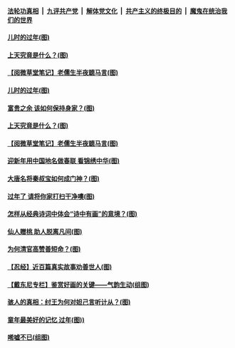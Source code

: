 

####  [法轮功真相](../../../../basic/blob/master/README.md?t=02111201) &nbsp;|&nbsp; [九评共产党](../../../../9ping.md/blob/master/README.md?t=02111201) &nbsp;|&nbsp; [解体党文化](../../../../jtdwh.md/blob/master/README.md?t=02111201)  &nbsp;|&nbsp; [共产主义的终极目的](../../../../gczydzjmd.md/blob/master/README.md?t=02111201) &nbsp;|&nbsp; [魔鬼在统治我们的世界](../../../../mgztzwmdsj.md/blob/master/README.md?t=02111201) 

#### [儿时的过年(图)](../pages/p7/961817.md?t=02111201) 



#### [上天究竟是什么？(图)](../pages/p7/961681.md?t=02111201) 


#### [【阅微草堂笔记】老儒生半夜聼马言(图)](../pages/p7/956876.md?t=02111201) 

#### [儿时的过年(图)](../pages/p7/961817.md?t=02111201) 

#### [富贵之余 该如何保持身家？(图)](../pages/p7/961640.md?t=02111201) 



#### [上天究竟是什么？(图)](../pages/p7/961681.md?t=02111201) 


#### [【阅微草堂笔记】老儒生半夜聼马言(图)](../pages/p7/956876.md?t=02111201) 

#### [迎新年用中国地名做春联 看锦绣中华(图)](../pages/p7/961913.md?t=02111201) 

#### [大唐名将秦叔宝如何成门神？(图)](../pages/p7/961676.md?t=02111201) 

#### [过年了 请将你家打扫干净噢(图)](../pages/p7/961725.md?t=02111201) 


#### [怎样从经典诗词中体会“诗中有画”的意境？(图)](../pages/p7/961673.md?t=02111201) 

#### [仙人赠桃 助人脱离凡间(图)](../pages/p7/961400.md?t=02111201) 


#### [为何清官高赞善短命？(图)](../pages/p7/960148.md?t=02111201) 

#### [【忍经】近百篇真实故事劝善世人(图)](../pages/p7/961193.md?t=02111201) 

#### [【戴东尼专栏】鉴赏好画的关键——气韵生动(组图)](../pages/p7/953349.md?t=02111201) 

#### [骇人的真相：纣王为何对妲己言听计从？(图)](../pages/p7/961335.md?t=02111201) 

#### [童年最美好的记忆 过年(图))](../pages/p7/959836.md?t=02111201) 

#### [唏嘘不已(组图)](../pages/p7/961524.md?t=02111201) 

